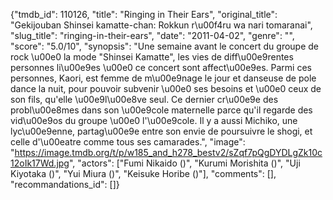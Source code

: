 {"tmdb_id": 110126, "title": "Ringing in Their Ears", "original_title": "Gekijouban Shinsei kamatte-chan: Rokkun r\u00f4ru wa nari tomaranai", "slug_title": "ringing-in-their-ears", "date": "2011-04-02", "genre": "", "score": "5.0/10", "synopsis": "Une semaine avant le concert du groupe de rock \u00e0 la mode \"Shinsei Kamatte\", les vies de diff\u00e9rentes personnes li\u00e9es \u00e0 ce concert sont affect\u00e9es.  Parmi ces personnes, Kaori, est femme de m\u00e9nage le jour et danseuse de pole dance la nuit, pour pouvoir subvenir \u00e0 ses besoins et \u00e0 ceux de son fils, qu'elle \u00e9l\u00e8ve seul. Ce dernier cr\u00e9e des probl\u00e8mes dans son \u00e9cole maternelle parce qu'il regarde des vid\u00e9os du groupe \u00e0 l'\u00e9cole.  Il y a aussi Michiko, une lyc\u00e9enne, partag\u00e9e entre son envie de poursuivre le shogi, et celle d'\u00eatre comme tous ses camarades.", "image": "https://image.tmdb.org/t/p/w185_and_h278_bestv2/sZqf7pQgDYDLgZk10c12oIk17Wd.jpg", "actors": ["Fumi Nikaido ()", "Kurumi Morishita ()", "Uji Kiyotaka ()", "Yui Miura ()", "Keisuke Horibe ()"], "comments": [], "recommandations_id": []}